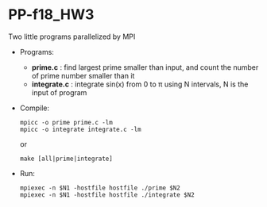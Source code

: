 # PP-f18_HW3

Two little programs parallelized by MPI

- Programs:
  - **prime.c** : find largest prime smaller than input, and count the number of prime number smaller than it
  - **integrate.c** : integrate sin(x) from 0 to π using N intervals, N is the input of program

- Compile:

      mpicc -o prime prime.c -lm
      mpicc -o integrate integrate.c -lm
  or

      make [all|prime|integrate]

- Run:

      mpiexec -n $N1 -hostfile hostfile ./prime $N2
      mpiexec -n $N1 -hostfile hostfile ./integrate $N2
